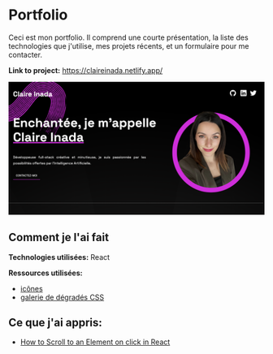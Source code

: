 # Portfolio

Ceci est mon portfolio. Il comprend une courte présentation, la liste des technologies que j'utilise, mes projets récents, et un formulaire pour me contacter. 

**Link to project:** https://claireinada.netlify.app/

![screenshot](./screenshot.png)

## Comment je l'ai fait

**Technologies utilisées:** React

**Ressources utilisées:** 
- [icônes](https://react-icons.github.io/react-icons)
- [galerie de dégradés CSS](https://www.gradientmagic.com/)

## Ce que j'ai appris:

- [How to Scroll to an Element on click in React](https://bobbyhadz.com/blog/react-scroll-to-element-on-click)